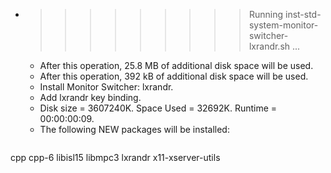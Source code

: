 * >>>>>>>>> Running inst-std-system-monitor-switcher-lxrandr.sh ...
  * After this operation, 25.8 MB of additional disk space will be used.
  * After this operation, 392 kB of additional disk space will be used.
  * Install Monitor Switcher: lxrandr.
  * Add lxrandr key binding.
  * Disk size = 3607240K. Space Used = 32692K. Runtime = 00:00:00:09.
  * The following NEW packages will be installed:
  ```bash
cpp cpp-6 libisl15 libmpc3 lxrandr
x11-xserver-utils
  ```
